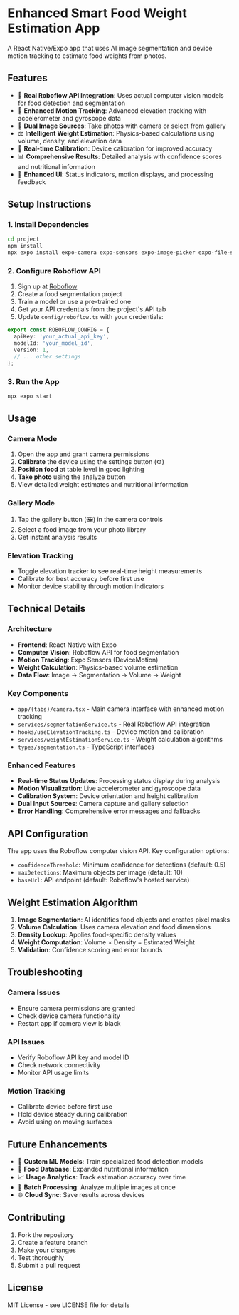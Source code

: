 # Enhanced Smart Food Weight Estimation App

A React Native/Expo app that uses AI image segmentation and device motion tracking to estimate food weights from photos.

## Features

- 🤖 **Real Roboflow API Integration**: Uses actual computer vision models for food detection and segmentation
- 📏 **Enhanced Motion Tracking**: Advanced elevation tracking with accelerometer and gyroscope data
- 📱 **Dual Image Sources**: Take photos with camera or select from gallery
- ⚖️ **Intelligent Weight Estimation**: Physics-based calculations using volume, density, and elevation data
- 🎯 **Real-time Calibration**: Device calibration for improved accuracy
- 📊 **Comprehensive Results**: Detailed analysis with confidence scores and nutritional information
- 🎨 **Enhanced UI**: Status indicators, motion displays, and processing feedback

## Setup Instructions

### 1. Install Dependencies

```bash
cd project
npm install
npx expo install expo-camera expo-sensors expo-image-picker expo-file-system
```

### 2. Configure Roboflow API

1. Sign up at [Roboflow](https://roboflow.com)
2. Create a food segmentation project
3. Train a model or use a pre-trained one
4. Get your API credentials from the project's API tab
5. Update `config/roboflow.ts` with your credentials:

```typescript
export const ROBOFLOW_CONFIG = {
  apiKey: 'your_actual_api_key',
  modelId: 'your_model_id',
  version: 1,
  // ... other settings
};
```

### 3. Run the App

```bash
npx expo start
```

## Usage

### Camera Mode

1. Open the app and grant camera permissions
2. **Calibrate** the device using the settings button (⚙️)
3. **Position food** at table level in good lighting
4. **Take photo** using the analyze button
5. View detailed weight estimates and nutritional information

### Gallery Mode

1. Tap the gallery button (🖼️) in the camera controls
2. Select a food image from your photo library
3. Get instant analysis results

### Elevation Tracking

- Toggle elevation tracker to see real-time height measurements
- Calibrate for best accuracy before first use
- Monitor device stability through motion indicators

## Technical Details

### Architecture

- **Frontend**: React Native with Expo
- **Computer Vision**: Roboflow API for food segmentation
- **Motion Tracking**: Expo Sensors (DeviceMotion)
- **Weight Calculation**: Physics-based volume estimation
- **Data Flow**: Image → Segmentation → Volume → Weight

### Key Components

- `app/(tabs)/camera.tsx` - Main camera interface with enhanced motion tracking
- `services/segmentationService.ts` - Real Roboflow API integration
- `hooks/useElevationTracking.ts` - Device motion and calibration
- `services/weightEstimationService.ts` - Weight calculation algorithms
- `types/segmentation.ts` - TypeScript interfaces

### Enhanced Features

- **Real-time Status Updates**: Processing status display during analysis
- **Motion Visualization**: Live accelerometer and gyroscope data
- **Calibration System**: Device orientation and height calibration
- **Dual Input Sources**: Camera capture and gallery selection
- **Error Handling**: Comprehensive error messages and fallbacks

## API Configuration

The app uses the Roboflow computer vision API. Key configuration options:

- `confidenceThreshold`: Minimum confidence for detections (default: 0.5)
- `maxDetections`: Maximum objects per image (default: 10)
- `baseUrl`: API endpoint (default: Roboflow's hosted service)

## Weight Estimation Algorithm

1. **Image Segmentation**: AI identifies food objects and creates pixel masks
2. **Volume Calculation**: Uses camera elevation and food dimensions
3. **Density Lookup**: Applies food-specific density values
4. **Weight Computation**: Volume × Density = Estimated Weight
5. **Validation**: Confidence scoring and error bounds

## Troubleshooting

### Camera Issues

- Ensure camera permissions are granted
- Check device camera functionality
- Restart app if camera view is black

### API Issues

- Verify Roboflow API key and model ID
- Check network connectivity
- Monitor API usage limits

### Motion Tracking

- Calibrate device before first use
- Hold device steady during calibration
- Avoid using on moving surfaces

## Future Enhancements

- 🧠 **Custom ML Models**: Train specialized food detection models
- 🍎 **Food Database**: Expanded nutritional information
- 📈 **Usage Analytics**: Track estimation accuracy over time
- 🔄 **Batch Processing**: Analyze multiple images at once
- 🌐 **Cloud Sync**: Save results across devices

## Contributing

1. Fork the repository
2. Create a feature branch
3. Make your changes
4. Test thoroughly
5. Submit a pull request

## License

MIT License - see LICENSE file for details
